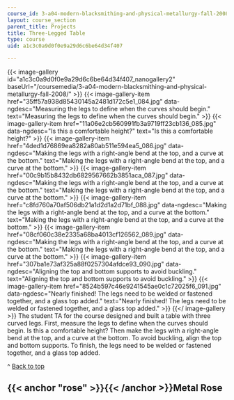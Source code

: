 ```yaml
---
course_id: 3-a04-modern-blacksmithing-and-physical-metallurgy-fall-2008
layout: course_section
parent_title: Projects
title: Three-Legged Table
type: course
uid: a1c3c0a9d0f0e9a29d6c6be64d34f407

---
```


{{< image-gallery id="a1c3c0a9d0f0e9a29d6c6be64d34f407_nanogallery2" baseUrl="/coursemedia/3-a04-modern-blacksmithing-and-physical-metallurgy-fall-2008/" >}}
{{< image-gallery-item href="35ff57a938d85430145a2481d172c5e1_084.jpg" data-ngdesc="Measuring the legs to define when the curves should begin." text="Measuring the legs to define when the curves should begin." >}}
{{< image-gallery-item href="11a06e2cb560991fb3a9719ff23cb136_085.jpg" data-ngdesc="Is this a comfortable height?" text="Is this a comfortable height?" >}}
{{< image-gallery-item href="4ded1d76869ea8282a80ab511e594ea5_086.jpg" data-ngdesc="Making the legs with a right-angle bend at the top, and a curve at the bottom." text="Making the legs with a right-angle bend at the top, and a curve at the bottom." >}}
{{< image-gallery-item href="00c9b15b8432db6829567662b3851aca_087.jpg" data-ngdesc="Making the legs with a right-angle bend at the top, and a curve at the bottom." text="Making the legs with a right-angle bend at the top, and a curve at the bottom." >}}
{{< image-gallery-item href="c8fd760a70af506db21a1d2d1a2d71bf_088.jpg" data-ngdesc="Making the legs with a right-angle bend at the top, and a curve at the bottom." text="Making the legs with a right-angle bend at the top, and a curve at the bottom." >}}
{{< image-gallery-item href="08cf060c38e2335a68ba4013cf126562_089.jpg" data-ngdesc="Making the legs with a right-angle bend at the top, and a curve at the bottom." text="Making the legs with a right-angle bend at the top, and a curve at the bottom." >}}
{{< image-gallery-item href="307ba1e73af325a88f0257304afdce93_090.jpg" data-ngdesc="Aligning the top and bottom supports to avoid buckling." text="Aligning the top and bottom supports to avoid buckling." >}}
{{< image-gallery-item href="8524b597c46e9241545ae0c1c72025f6_091.jpg" data-ngdesc="Nearly finished! The legs need to be welded or fastened together, and a glass top added." text="Nearly finished! The legs need to be welded or fastened together, and a glass top added." >}}
{{</ image-gallery >}}
The student TA for the course designed and built a table with three curved legs. First, measure the legs to define when the curves should begin. Is this a comfortable height? Then make the legs with a right-angle bend at the top, and a curve at the bottom. To avoid buckling, align the top and bottom supports. To finish, the legs need to be welded or fastened together, and a glass top added.

^ [Back to top](#top)

{{< anchor "rose" >}}{{< /anchor >}}Metal Rose
----------------------------------------------